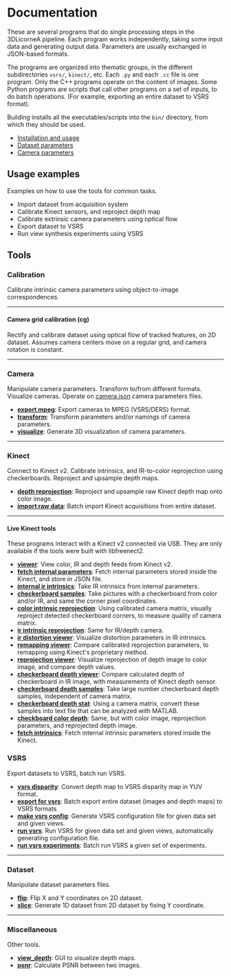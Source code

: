 # Documentation

These are several programs that do single processing steps in the 3DLicorneA pipeline. Each program works independently, taking some input data and generating output data. Parameters are usually exchanged in JSON-based formats.

The programs are organized into thematic groups, in the different subdirectories `vsrs/`, `kinect/`, etc. Each `.py` and each `.cc` file is one program. Only the C++ programs operate on the content of images. Some Python programs are scripts that call other programs on a set of inputs, to do batch operations. (For example, exporting an entire dataset to VSRS format).

Building installs all the executables/scripts into the `bin/` directory, from which they should be used.

- [Installation and usage](installation.html)
- [Dataset parameters](dataset.html)
- [Camera parameters](camera.html)


## Usage examples
Examples on how to use the tools for common tasks.

- Import dataset from acquisition system
- Calibrate Kinect sensors, and reproject depth map
- Calibrate extrinsic camera parameters using optical flow
- Export dataset to VSRS
- Run view synthesis experiments using VSRS

## Tools

### Calibration
Calibrate intrinsic camera parameters using object-to-image correspondences.

---

#### Camera grid calibration (cg)

Rectify and calibrate dataset using optical flow of tracked features, on 2D dataset. Assumes camera centers move on a regular grid, and camera rotation is constant.

---

### Camera
Manipulate camera parameters. Transform to/from different formats. Visualize cameras.
Operate on [camera.json](camera.html) camera parameters files.

- [**export mpeg**](tools/camera/export_mpeg.html): Export cameras to MPEG (VSRS/DERS) format.
- [**transform**](tools/camera/transform.html): Transform parameters and/or namings of camera parameters.
- [**visualize**](tools/camera/visualize.html): Generate 3D visualization of camera parameters.

---

### Kinect
Connect to Kinect v2. Calibrate intrinsics, and IR-to-color reprojection using checkerboards. Reproject and upsample depth maps.

- [**depth reprojection**](tools/kinect/depth_reprojection.html): Reproject and upsample raw Kinect depth map onto color image.
- [**import raw data**](tools/kinect/import_raw_data.html): Batch import Kinect acquisitions from entire dataset.

---

#### Live Kinect tools

These programs interact with a Kinect v2 connected via USB. They are only available if the tools were built with libfreenect2.

- [**viewer**](tools/kinect/viewer.html): View color, IR and depth feeds from Kinect v2.
- [**fetch internal parameters**](tools/kinect/fetch_internal_parameters): Fetch internal parameters stored inside the Kinect, and store in JSON file.
- [**internal ir intrinsics**](tools/kinect/internal_ir_intrinsics.html): Take IR intrinsics from internal parameters.
- [**checkerboard samples**](tools/kinect/checkerboard_samples.html): Take pictures with a checkerboard from color and/or IR, and same the corner pixel coordinates.
- [**color intrinsic reprojection**](tools/kinect/color_intrinsic_reprojection.html): Using calibrated camera matrix, visually reproject detected checkerboard corners, to measure quality of camera matrix.
- [**ir intrinsic reprojection**](tools/kinect/ir_intrinsic_reprojection.html): Same for IR/depth camera.
- [**ir distortion viewer**](tools/kinect/ir_distortion_viewer.html): Visualize distortion parameters in IR intrinsics.
- [**remapping viewer**](tools/kinect/remapping_viewer.html): Compare calibrated reprojection parameters, to remapping using Kinect's proprietary method.
- [**reprojection viewer**](tools/kinect/reprojection_viewer.html): Visualize reprojection of depth image to color image, and compare depth values.
- [**checkerboard depth viewer**](tools/kinect/checkerboard_depth_viewer.html): Compare calculated depth of checkerboard in IR image, with measurements of Kinect depth sensor.
- [**checkerboard depth samples**](tools/kinect/checkerboard_depth_samples.html): Take large number checkerboard depth samples, independent of camera matrix.
- [**checkerboard depth stat**](tools/kinect/checkerboard_depth_stat.html): Using a camera matrix, convert these samples into text file that can be analyzed with MATLAB.
- [**checkboard color depth**](tools/kinect/checkboard_color_depth.html): Same, but with color image, reprojection parameters, and reprojected depth image.
- [**fetch intrinsics**](tools/kinect/fetch_intrinsics.html): Fetch internal intrinsic parameters stored inside the Kinect.


### VSRS
Export datasets to VSRS, batch run VSRS.

- [**vsrs disparity**](tools/vsrs/vsrs_disparity.html): Convert depth map to VSRS disparity map in YUV format.
- [**export for vsrs**](tools/vsrs/export_for_vsrs.html): Batch export entire dataset (images and depth maps) to VSRS formats.
- [**make vsrs config**](tools/vsrs/make_vsrs_config.html): Generate VSRS configuration file for given data set and given views.
- [**run vsrs**](tools/vsrs/run_vsrs.html): Run VSRS for given data set and given views, automatically generating configuration file.
- [**run vsrs experiments**](tools/vsrs/run_vsrs_experiments.html): Batch run VSRS a given set of experiments.

---

### Dataset
Manipulate dataset parameters files.

- [**flip**](tools/dataset/flip.html): Flip X and Y coordinates on 2D dataset.
- [**slice**](tools/dataset/slice.html): Generate 1D dataset from 2D dataset by fixing Y coordinate.

---

### Miscellaneous
Other tools.

- [**view_depth**](tools/misc/view_depth.html): GUI to visualize depth maps.
- [**psnr**](tools/misc/psnr.html): Calculate PSNR between two images.

